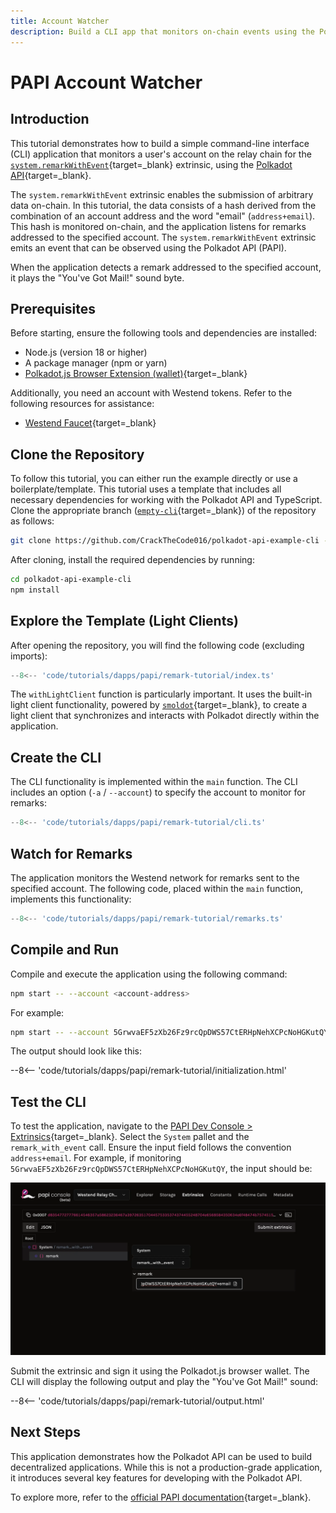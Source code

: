 ```yaml
---
title: Account Watcher
description: Build a CLI app that monitors on-chain events using the Polkadot API and reacts to custom system.remarkWithEvent messages.
---
```


# PAPI Account Watcher 

## Introduction

This tutorial demonstrates how to build a simple command-line interface (CLI) application that monitors a user's account on the relay chain for the [`system.remarkWithEvent`](https://paritytech.github.io/polkadot-sdk/master/frame_system/pallet/struct.Pallet.html#method.remark_with_event){target=\_blank} extrinsic, using the [Polkadot API](/develop/toolkit/api-libraries/papi){target=\_blank}.

The `system.remarkWithEvent` extrinsic enables the submission of arbitrary data on-chain. In this tutorial, the data consists of a hash derived from the combination of an account address and the word "email" (`address+email`). This hash is monitored on-chain, and the application listens for remarks addressed to the specified account. The `system.remarkWithEvent` extrinsic emits an event that can be observed using the Polkadot API (PAPI).

When the application detects a remark addressed to the specified account, it plays the "You've Got Mail!" sound byte.

## Prerequisites

Before starting, ensure the following tools and dependencies are installed:

- Node.js (version 18 or higher)
- A package manager (npm or yarn)
- [Polkadot.js Browser Extension (wallet)](https://polkadot.js.org/extension/){target=\_blank}

Additionally, you need an account with Westend tokens. Refer to the following resources for assistance:

- [Westend Faucet](https://faucet.polkadot.io/westend){target=\_blank}

## Clone the Repository

To follow this tutorial, you can either run the example directly or use a boilerplate/template. This tutorial uses a template that includes all necessary dependencies for working with the Polkadot API and TypeScript. Clone the appropriate branch ([`empty-cli`](https://github.com/CrackTheCode016/polkadot-api-example-cli/tree/empty-cli){target=\_blank}) of the repository as follows:

```bash
git clone https://github.com/CrackTheCode016/polkadot-api-example-cli --branch empty-cli
```

After cloning, install the required dependencies by running:

```bash
cd polkadot-api-example-cli
npm install
```

## Explore the Template (Light Clients)

After opening the repository, you will find the following code (excluding imports):

```typescript title="index.ts"
--8<-- 'code/tutorials/dapps/papi/remark-tutorial/index.ts'
```

The `withLightClient` function is particularly important. It uses the built-in light client functionality, powered by [`smoldot`](https://github.com/smol-dot/smoldot){target=\_blank}, to create a light client that synchronizes and interacts with Polkadot directly within the application.

## Create the CLI

The CLI functionality is implemented within the `main` function. The CLI includes an option (`-a` / `--account`) to specify the account to monitor for remarks:

```typescript title="index.ts"
--8<-- 'code/tutorials/dapps/papi/remark-tutorial/cli.ts'
```

## Watch for Remarks

The application monitors the Westend network for remarks sent to the specified account. The following code, placed within the `main` function, implements this functionality:

```typescript title="index.ts"
--8<-- 'code/tutorials/dapps/papi/remark-tutorial/remarks.ts'
```

## Compile and Run

Compile and execute the application using the following command:

```bash
npm start -- --account <account-address>
```

For example:

```bash
npm start -- --account 5GrwvaEF5zXb26Fz9rcQpDWS57CtERHpNehXCPcNoHGKutQY
```

The output should look like this:

--8<-- 'code/tutorials/dapps/papi/remark-tutorial/initialization.html'

## Test the CLI

To test the application, navigate to the [PAPI Dev Console > Extrinsics](https://dev.papi.how/extrinsics#networkId=westend&endpoint=light-client){target=\_blank}. Select the `System` pallet and the `remark_with_event` call. Ensure the input field follows the convention `address+email`. For example, if monitoring `5GrwvaEF5zXb26Fz9rcQpDWS57CtERHpNehXCPcNoHGKutQY`, the input should be:

![](/images/tutorials/dapps/papi/papi-console.webp)

Submit the extrinsic and sign it using the Polkadot.js browser wallet. The CLI will display the following output and play the "You've Got Mail!" sound:

--8<-- 'code/tutorials/dapps/papi/remark-tutorial/output.html'

## Next Steps

This application demonstrates how the Polkadot API can be used to build decentralized applications. While this is not a production-grade application, it introduces several key features for developing with the Polkadot API.

To explore more, refer to the [official PAPI documentation](https://papi.how){target=\_blank}.